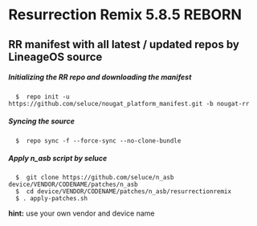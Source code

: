 Resurrection Remix 5.8.5 REBORN
===========
RR manifest with all latest / updated repos by LineageOS source
------------------

##### Initializing the RR repo and downloading the manifest

      $  repo init -u https://github.com/seluce/nougat_platform_manifest.git -b nougat-rr

##### Syncing the source

      $  repo sync -f --force-sync --no-clone-bundle
	  
##### Apply n_asb script by seluce

      $  git clone https://github.com/seluce/n_asb device/VENDOR/CODENAME/patches/n_asb
	  $  cd device/VENDOR/CODENAME/patches/n_asb/resurrectionremix
	  $ . apply-patches.sh

**hint:** use your own vendor and device name